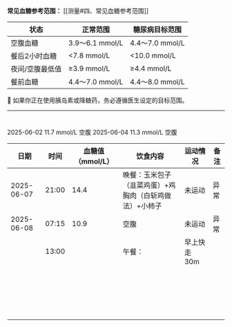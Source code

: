 **常见血糖参考范围：**
[[测量#四、常见血糖参考范围]]

| 状态       | 正常范围           | 糖尿病目标范围        |
| -------- | -------------- | -------------- |
| 空腹血糖     | 3.9～6.1 mmol/L | 4.4～7.0 mmol/L |
| 餐后2小时血糖  | <7.8 mmol/L    | <10.0 mmol/L   |
| 夜间/空腹最低值 | ≥3.9 mmol/L    | ≥4.4 mmol/L    |
| 餐前血糖     | 4.4～7.0 mmol/L | 4.4～8.0 mmol/L |
📌 如果你正在使用胰岛素或降糖药，务必遵循医生设定的目标范围。

---
# 
2025-06-02 11.7 mmol/L 空腹
2025-06-04 11.3 mmol/L 空腹

| 日期         | 时间    | 血糖值（mmol/L） | 饮食内容                         | 运动情况    | 备注  |
| ---------- | ----- | ----------- | ---------------------------- | ------- | --- |
| 2025-06-07 | 21:00 | 14.4        | 晚餐：玉米包子（韭菜鸡蛋）+鸡胸肉（白斩鸡做法）+小柿子 | 未运动     | 异常  |
| 2025-06-08 | 07:15 | 10.9        | 空腹                           | 未运动     | 异常  |
|            | 13:00 |             | 午餐：                          | 早上快走30m |     |
|            |       |             |                              |         |     |
|            |       |             |                              |         |     |
|            |       |             |                              |         |     |
|            |       |             |                              |         |     |
|            |       |             |                              |         |     |
|            |       |             |                              |         |     |
|            |       |             |                              |         |     |
|            |       |             |                              |         |     |
|            |       |             |                              |         |     |
|            |       |             |                              |         |     |
|            |       |             |                              |         |     |
|            |       |             |                              |         |     |
|            |       |             |                              |         |     |
|            |       |             |                              |         |     |
|            |       |             |                              |         |     |
|            |       |             |                              |         |     |
|            |       |             |                              |         |     |
|            |       |             |                              |         |     |
|            |       |             |                              |         |     |
|            |       |             |                              |         |     |
